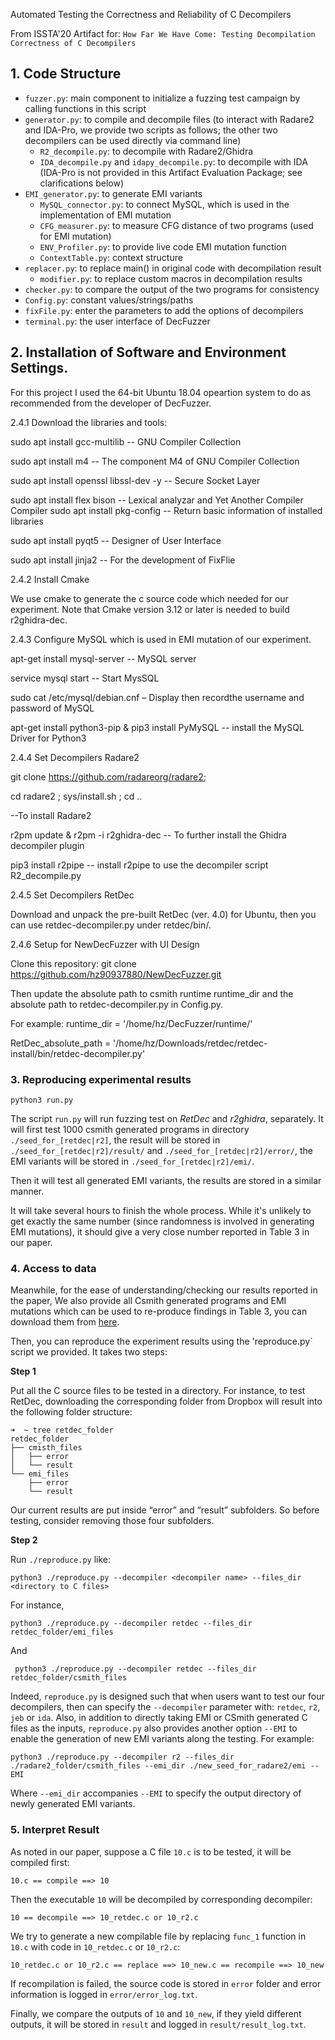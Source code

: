 Automated Testing the Correctness and Reliability of C Decompilers

From ISSTA'20 Artifact for: `How Far We Have Come: Testing Decompilation Correctness of C Decompilers`



## 1. Code Structure
* `fuzzer.py`: main component to initialize a fuzzing test campaign by calling functions in this script
* `generator.py`: to compile and decompile files (to interact with Radare2 and IDA-Pro, we provide two scripts as follows; the other two decompilers can be used directly via command line)
    * `R2_decompile.py`: to decompile with Radare2/Ghidra 
    * `IDA_decompile.py` and `idapy_decompile.py`: to decompile with IDA (IDA-Pro is not provided in this Artifact Evaluation Package; see clarifications below)
* `EMI_generator.py`: to generate EMI variants
    * `MySQL_connector.py`: to connect MySQL, which is used in the implementation of EMI mutation
    * `CFG_measurer.py`: to measure CFG distance of two programs (used for EMI mutation)
    * `ENV_Profiler.py`: to provide live code EMI mutation function
    * `ContextTable.py`: context structure
* `replacer.py`: to replace main() in original code with decompilation result
    * `modifier.py`: to replace custom macros in decompilation results
* `checker.py`: to compare the output of the two programs for consistency
* `Config.py`: constant values/strings/paths
* `fixFile.py`: enter the parameters to add the options of decompilers
* `terminal.py`: the user interface of DecFuzzer

## 2. Installation of Software and Environment Settings.

For this project I used the 64-bit Ubuntu 18.04 opeartion system to do as recommended from the developer of DecFuzzer.

2.4.1 Download the libraries and tools:

sudo apt install gcc-multilib -- GNU Compiler Collection 

sudo apt install m4 -- The component M4 of GNU Compiler Collection 

sudo apt install openssl libssl-dev -y -- Secure Socket Layer

sudo apt install flex bison -- Lexical analyzar and Yet Another Compiler Compiler sudo apt install pkg-config -- Return basic information of installed libraries

sudo apt install pyqt5 -- Designer of User Interface

sudo apt install jinja2 -- For the development of FixFlie

2.4.2 Install Cmake

We use cmake to generate the c source code which needed for our experiment. Note that Cmake version 3.12 or later is needed to build r2ghidra-dec. 

2.4.3 Configure MySQL which is used in EMI mutation of our experiment. 

apt-get install mysql-server -- MySQL server

service mysql start -- Start MysSQL

sudo cat /etc/mysql/debian.cnf – Display then recordthe username and password of MySQL

apt-get install python3-pip & pip3 install PyMySQL -- install the MySQL Driver for Python3


2.4.4 Set Decompilers Radare2

git clone https://github.com/radareorg/radare2;

cd radare2 ; sys/install.sh ; cd ..  

--To install Radare2

r2pm update & r2pm -i r2ghidra-dec -- To further install the Ghidra decompiler plugin

pip3 install r2pipe -- install r2pipe to use the decompiler script R2_decompile.py

2.4.5 Set Decompilers RetDec

Download and unpack the pre-built RetDec (ver. 4.0) for Ubuntu, then you can use retdec-decompiler.py under retdec/bin/.

2.4.6 Setup for NewDecFuzzer with UI Design

Clone this repository: git clone https://github.com/hz90937880/NewDecFuzzer.git

Then update the absolute path to csmith runtime runtime_dir and the absolute path to retdec-decompiler.py in Config.py. 

For example: runtime_dir = '/home/hz/DecFuzzer/runtime/'

RetDec_absolute_path = '/home/hz/Downloads/retdec/retdec-install/bin/retdec-decompiler.py'


### 3. Reproducing experimental results

    python3 run.py

The script `run.py` will run fuzzing test on *RetDec* and *r2ghidra*, separately. It will first test 1000 csmith generated programs in directory `./seed_for_[retdec|r2]`, the result will be stored in `./seed_for_[retdec|r2]/result/` and `./seed_for_[retdec|r2]/error/`, the EMI variants will be stored in `./seed_for_[retdec|r2]/emi/`.

Then it will test all generated EMI variants, the results are stored in a similar manner.

It will take several hours to finish the whole process. While it's unlikely to get exactly the same number (since randomness is involved in generating EMI mutations), it should give a very close number reported in Table 3 in our paper.

### 4. Access to data

Meanwhile, for the ease of understanding/checking our results reported in the paper, We also provide all Csmith generated programs and EMI mutations which can be used to re-produce findings in Table 3, you can download them from [here](https://www.dropbox.com/sh/kqw7e19snfeukai/AADHZ45TAL9Kxi7v9nmdXfLCa?dl=0).

Then, you can reproduce the experiment results using the 'reproduce.py` script we provided. It takes two steps:

**Step 1**

Put all the C source files to be tested in a directory. For instance, to test RetDec, downloading the corresponding folder from Dropbox will result into the following folder structure:

    ➜  ~ tree retdec_folder
    retdec_folder
    ├── cmisth_files
    │   ├── error
    │   └── result
    └── emi_files
        ├── error
        └── result

Our current results are put inside “error” and “result” subfolders. So before testing, consider removing those four subfolders.


**Step 2**

Run `./reproduce.py` like:

    python3 ./reproduce.py --decompiler <decompiler name> --files_dir <directory to C files>

For instance, 

    python3 ./reproduce.py --decompiler retdec --files_dir retdec_folder/emi_files

And
 
     python3 ./reproduce.py --decompiler retdec --files_dir retdec_folder/csmith_files


Indeed, `reproduce.py` is designed such that when users want to test our four decompilers, then can specify the `--decompiler` parameter with: `retdec`, `r2`, `jeb` or `ida`. Also, in addition to directly taking EMI or CSmith generated C files as the inputs, `reproduce.py` also provides another option `--EMI` to enable the generation of new EMI variants along the testing. For example:

    python3 ./reproduce.py --decompiler r2 --files_dir ./radare2_folder/csmith_files --emi_dir ./new_seed_for_radare2/emi --EMI

Where `--emi_dir` accompanies `--EMI` to specify the output directory of newly generated EMI variants.

### 5. Interpret Result

As noted in our paper, suppose a C file `10.c` is to be tested, it will be compiled first:

    10.c == compile ==> 10

Then the executable `10` will be decompiled by corresponding decompiler:

    10 == decompile ==> 10_retdec.c or 10_r2.c

We try to generate a new compilable file by replacing `func_1` function in `10.c` with code in `10_retdec.c` or `10_r2.c`:

    10_retdec.c or 10_r2.c == replace ==> 10_new.c == recompile ==> 10_new

If recompilation is failed, the source code is stored in `error` folder and error information is logged in `error/error_log.txt`.

Finally, we compare the outputs of `10` and `10_new`, if they yield different outputs, it will be stored in `result` and logged in `result/result_log.txt`.





